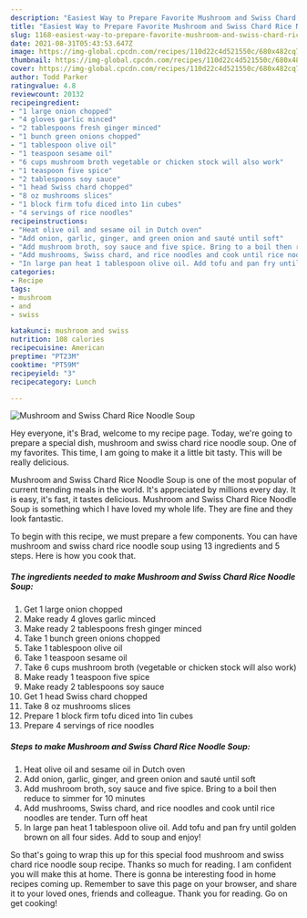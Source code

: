 ```yaml
---
description: "Easiest Way to Prepare Favorite Mushroom and Swiss Chard Rice Noodle Soup"
title: "Easiest Way to Prepare Favorite Mushroom and Swiss Chard Rice Noodle Soup"
slug: 1168-easiest-way-to-prepare-favorite-mushroom-and-swiss-chard-rice-noodle-soup
date: 2021-08-31T05:43:53.647Z
image: https://img-global.cpcdn.com/recipes/110d22c4d521550c/680x482cq70/mushroom-and-swiss-chard-rice-noodle-soup-recipe-main-photo.jpg
thumbnail: https://img-global.cpcdn.com/recipes/110d22c4d521550c/680x482cq70/mushroom-and-swiss-chard-rice-noodle-soup-recipe-main-photo.jpg
cover: https://img-global.cpcdn.com/recipes/110d22c4d521550c/680x482cq70/mushroom-and-swiss-chard-rice-noodle-soup-recipe-main-photo.jpg
author: Todd Parker
ratingvalue: 4.8
reviewcount: 20132
recipeingredient:
- "1 large onion chopped"
- "4 gloves garlic minced"
- "2 tablespoons fresh ginger minced"
- "1 bunch green onions chopped"
- "1 tablespoon olive oil"
- "1 teaspoon sesame oil"
- "6 cups mushroom broth vegetable or chicken stock will also work"
- "1 teaspoon five spice"
- "2 tablespoons soy sauce"
- "1 head Swiss chard chopped"
- "8 oz mushrooms slices"
- "1 block firm tofu diced into 1in cubes"
- "4 servings of rice noodles"
recipeinstructions:
- "Heat olive oil and sesame oil in Dutch oven"
- "Add onion, garlic, ginger, and green onion and sauté until soft"
- "Add mushroom broth, soy sauce and five spice. Bring to a boil then reduce to simmer for 10 minutes"
- "Add mushrooms, Swiss chard, and rice noodles and cook until rice noodles are tender. Turn off heat"
- "In large pan heat 1 tablespoon olive oil. Add tofu and pan fry until golden brown on all four sides. Add to soup and enjoy!"
categories:
- Recipe
tags:
- mushroom
- and
- swiss

katakunci: mushroom and swiss 
nutrition: 108 calories
recipecuisine: American
preptime: "PT23M"
cooktime: "PT59M"
recipeyield: "3"
recipecategory: Lunch

---
```



![Mushroom and Swiss Chard Rice Noodle Soup](https://img-global.cpcdn.com/recipes/110d22c4d521550c/680x482cq70/mushroom-and-swiss-chard-rice-noodle-soup-recipe-main-photo.jpg)

Hey everyone, it's Brad, welcome to my recipe page. Today, we're going to prepare a special dish, mushroom and swiss chard rice noodle soup. One of my favorites. This time, I am going to make it a little bit tasty. This will be really delicious.

Mushroom and Swiss Chard Rice Noodle Soup is one of the most popular of current trending meals in the world. It's appreciated by millions every day. It is easy, it's fast, it tastes delicious. Mushroom and Swiss Chard Rice Noodle Soup is something which I have loved my whole life. They are fine and they look fantastic.




To begin with this recipe, we must prepare a few components. You can have mushroom and swiss chard rice noodle soup using 13 ingredients and 5 steps. Here is how you cook that.

<!--inarticleads1-->

##### The ingredients needed to make Mushroom and Swiss Chard Rice Noodle Soup:

1. Get 1 large onion chopped
1. Make ready 4 gloves garlic minced
1. Make ready 2 tablespoons fresh ginger minced
1. Take 1 bunch green onions chopped
1. Take 1 tablespoon olive oil
1. Take 1 teaspoon sesame oil
1. Take 6 cups mushroom broth (vegetable or chicken stock will also work)
1. Make ready 1 teaspoon five spice
1. Make ready 2 tablespoons soy sauce
1. Get 1 head Swiss chard chopped
1. Take 8 oz mushrooms slices
1. Prepare 1 block firm tofu diced into 1in cubes
1. Prepare 4 servings of rice noodles




<!--inarticleads2-->

##### Steps to make Mushroom and Swiss Chard Rice Noodle Soup:

1. Heat olive oil and sesame oil in Dutch oven
1. Add onion, garlic, ginger, and green onion and sauté until soft
1. Add mushroom broth, soy sauce and five spice. Bring to a boil then reduce to simmer for 10 minutes
1. Add mushrooms, Swiss chard, and rice noodles and cook until rice noodles are tender. Turn off heat
1. In large pan heat 1 tablespoon olive oil. Add tofu and pan fry until golden brown on all four sides. Add to soup and enjoy!




So that's going to wrap this up for this special food mushroom and swiss chard rice noodle soup recipe. Thanks so much for reading. I am confident you will make this at home. There is gonna be interesting food in home recipes coming up. Remember to save this page on your browser, and share it to your loved ones, friends and colleague. Thank you for reading. Go on get cooking!
